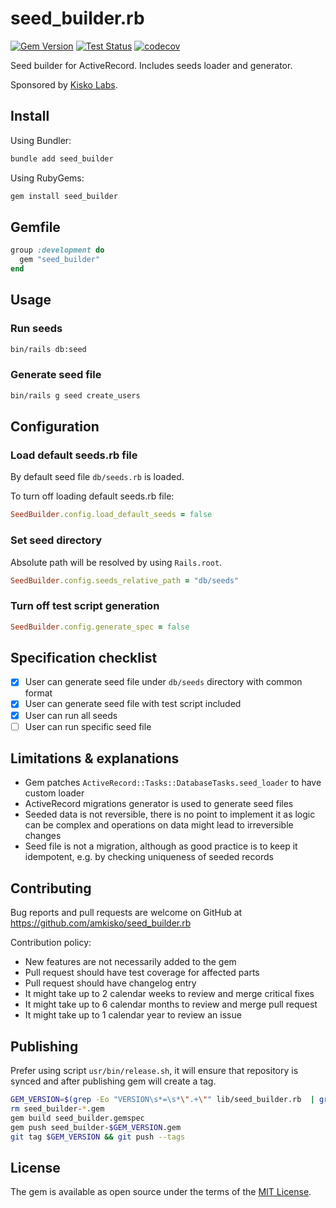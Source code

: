 # seed_builder.rb

[![Gem Version](https://badge.fury.io/rb/seed_builder.svg)](https://badge.fury.io/rb/seed_builder) [![Test Status](https://github.com/amkisko/seed_builder.rb/actions/workflows/test.yml/badge.svg)](https://github.com/amkisko/seed_builder.rb/actions/workflows/test.yml) [![codecov](https://codecov.io/gh/amkisko/seed_builder.rb/graph/badge.svg?token=57R6OHOJDQ)](https://codecov.io/gh/amkisko/seed_builder.rb)

Seed builder for ActiveRecord. Includes seeds loader and generator.

Sponsored by [Kisko Labs](https://www.kiskolabs.com).

## Install

Using Bundler:
```sh
bundle add seed_builder
```

Using RubyGems:
```sh
gem install seed_builder
```

## Gemfile

```ruby
group :development do
  gem "seed_builder"
end
```

## Usage

### Run seeds

```sh
bin/rails db:seed
```

### Generate seed file

```sh
bin/rails g seed create_users
```

## Configuration

### Load default seeds.rb file

By default seed file `db/seeds.rb` is loaded.

To turn off loading default seeds.rb file:

```ruby
SeedBuilder.config.load_default_seeds = false
```

### Set seed directory

Absolute path will be resolved by using `Rails.root`.

```ruby
SeedBuilder.config.seeds_relative_path = "db/seeds"
```

### Turn off test script generation

```ruby
SeedBuilder.config.generate_spec = false
```

## Specification checklist

- [x] User can generate seed file under `db/seeds` directory with common format
- [x] User can generate seed file with test script included
- [x] User can run all seeds
- [ ] User can run specific seed file

## Limitations & explanations

- Gem patches `ActiveRecord::Tasks::DatabaseTasks.seed_loader` to have custom loader
- ActiveRecord migrations generator is used to generate seed files
- Seeded data is not reversible, there is no point to implement it as logic can be complex and operations on data might lead to irreversible changes
- Seed file is not a migration, although as good practice is to keep it idempotent, e.g. by checking uniqueness of seeded records

## Contributing

Bug reports and pull requests are welcome on GitHub at https://github.com/amkisko/seed_builder.rb

Contribution policy:
- New features are not necessarily added to the gem
- Pull request should have test coverage for affected parts
- Pull request should have changelog entry
- It might take up to 2 calendar weeks to review and merge critical fixes
- It might take up to 6 calendar months to review and merge pull request
- It might take up to 1 calendar year to review an issue

## Publishing

Prefer using script `usr/bin/release.sh`, it will ensure that repository is synced and after publishing gem will create a tag.

```sh
GEM_VERSION=$(grep -Eo "VERSION\s*=\s*\".+\"" lib/seed_builder.rb  | grep -Eo "[0-9.]{5,}")
rm seed_builder-*.gem
gem build seed_builder.gemspec
gem push seed_builder-$GEM_VERSION.gem
git tag $GEM_VERSION && git push --tags
```

## License

The gem is available as open source under the terms of the [MIT License](https://opensource.org/licenses/MIT).
